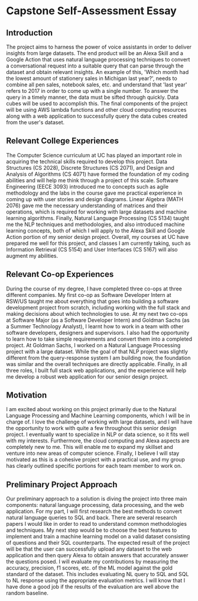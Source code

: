 # Capstone Self-Assessment Essay

## Introduction
The project aims to harness the power of voice assistants in order to deliver insights from large datasets. The end product will be an Alexa Skill and a Google Action that uses natural language processing techniques to convert a conversational request into a suitable query that can parse through the dataset and obtain relevant insights. An example of this, 'Which month had the lowest amount of stationery sales in Michigan last year?', needs to combine all pen sales, notebook sales, etc. and understand that 'last year' refers to 2017 in order to come up with a single number. To answer the query in a timely manner, the data must be sifted through quickly. Data cubes will be used to accomplish this. The final components of the project will be using AWS lambda functions and other cloud computing resources along with a web application to successfully query the data cubes created from the user's dataset.

## Relevant College Experiences
The Computer Science curriculum at UC has played an important role in acquiring the technical skills required to develop this project. Data Structures (CS 2028), Discrete Structures (CS 2071), and Design and Analysis of Algorithms (CS 4071) have formed the foundation of my coding abilities and will help me think through a project of this scale. Software Engineering (EECE 3093) introduced me to concepts such as agile methodology and the labs in the course gave me practical experience in coming up with user stories and design diagrams. Linear Algebra (MATH 2076) gave me the necessary understanding of matrices and their operations, which is required for working with large datasets and machine learning algorithms. Finally, Natural Language Processing (CS 5134) taught me the NLP techniques and methodologies, and also introduced machine learning concepts, both of which I will apply to the Alexa Skill and Google Action portion of my senior design project. Overall, my courses at UC have prepared me well for this project, and classes I am currently taking, such as Information Retrieval (CS 5154) and User Interfaces (CS 5167) will also augment my abilities.

## Relevant Co-op Experiences
During the course of my degree, I have completed three co-ops at three different companies. My first co-op as Software Developer Intern at RSW/US taught me about everything that goes into building a software development project from scratch, including working with the full stack and making decisions about which technologies to use. At my next two co-ops at Software Major (as a Software Developer Intern) and Goldman Sachs (as a Summer Technology Analyst), I learnt how to work in a team with other software developers, designers and supervisors. I also had the opportunity to learn how to take simple requirements and convert them into a completed project. At Goldman Sachs, I worked on a Natural Language Processing project with a large dataset. While the goal of that NLP project was slightly different from the query-response system I am building now, the foundation was similar and the overall techniques are directly applicable. Finally, in all three roles, I built full stack web applications, and the experience will help me develop a robust web application for our senior design project.  

## Motivation
I am excited about working on this project primarily due to the Natural Language Processing and Machine Learning components, which I will be in charge of. I love the challenge of working with large datasets, and I will have the opportunity to work with quite a few throughout this senior design project. I eventually want to specialize in NLP or data science, so it fits well with my interests. Furthermore, the cloud computing and Alexa aspects are completely new to me. This will enable me to expand my skillset and venture into new areas of computer science. Finally, I believe I will stay motivated as this is a cohesive project with a practical use, and my group has clearly outlined specific portions for each team member to work on.

## Preliminary Project Approach
Our preliminary approach to a solution is diving the project into three main components: natural language processing, data processing, and the web application. For my part, I will first research the best methods to convert natural language queries to SQL and back. There are several research papers I would like in order to read to understand common methodologies and techniques. My next step would be to choose the best features to implement and train a machine learning model on a valid dataset consisting of questions and their SQL counterparts. The expected result of the project will be that the user can successfully upload any dataset to the web application and then query Alexa to obtain answers that accurately answer the questions posed. I will evaluate my contributions by measuring the accuracy, precision, f1 scores, etc. of the ML model against the gold standard of the dataset. This includes evaluating NL query to SQL and SQL to NL response using the appropriate evaluation metrics. I will know that I have done a good job if the results of the evaluation are well above the random baseline.
